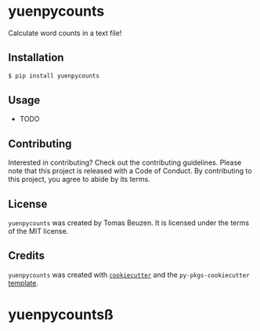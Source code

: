 # yuenpycounts

Calculate word counts in a text file!

## Installation

```bash
$ pip install yuenpycounts
```

## Usage

- TODO

## Contributing

Interested in contributing? Check out the contributing guidelines. Please note that this project is released with a Code of Conduct. By contributing to this project, you agree to abide by its terms.

## License

`yuenpycounts` was created by Tomas Beuzen. It is licensed under the terms of the MIT license.

## Credits

`yuenpycounts` was created with [`cookiecutter`](https://cookiecutter.readthedocs.io/en/latest/) and the `py-pkgs-cookiecutter` [template](https://github.com/py-pkgs/py-pkgs-cookiecutter).

# yuenpycountsß
